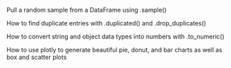 Pull a random sample from a DataFrame using .sample()

How to find duplicate entries with .duplicated() and .drop_duplicates()

How to convert string and object data types into numbers with .to_numeric()

How to use plotly to generate beautiful pie, donut, and bar charts as well as box and scatter plots
